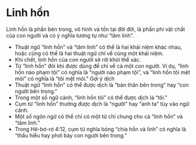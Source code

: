# Linh hồn

Linh hồn là phần bên trong, vô hình và tồn tại đời đời, là phần phi vật chất của con người và có ý nghĩa tương tự như “tâm linh”.
- Thuật ngữ “linh hồn” và “tâm linh” có thể là hai khái niệm khác nhau, hoặc cũng có thể là hai thuật ngữ chỉ về cùng một khái niệm. 
- Khi chết, linh hồn của con người sẽ rời khỏi thể xác. 
- Từ “linh hồn” đôi khi được dùng để chỉ về cả một con người. Ví dụ, “linh hồn nào phạm tội” có nghĩa là “người nào phạm tội”, và “linh hồn tôi mệt mỏi” có nghĩa là “tôi mệt mỏi." 
Gợi ý dịch
- Thuật ngữ “linh hồn” có thể được dịch là “bản thân bên trong” hay “con người bên trong." 
- Trong một số ngữ cảnh, “linh hồn tôi” có thể được dịch là “tôi." 
- Cụm từ “linh hồn” thường được dịch là “người” hay “anh ta” tùy vào ngữ cảnh. 
- Một số ngôn ngữ có thể chỉ có một từ chỉ chung cho cả “linh hồn” và “tâm linh." 
- Trong Hê-bơ-rơ 4:12, cụm từ nghĩa bóng “chia hồn và linh” có nghĩa là “thấu hiểu hay phơi bày con người bên trong."

